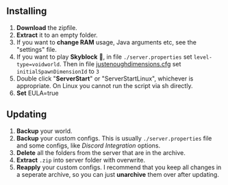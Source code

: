 ## Installing

1) **Download** the zipfile.
2) **Extract** it to an empty folder.
3) If you want to **change RAM** usage, Java arguments etc, see the "settings" file.
4) If you want to play **Skyblock** 🌌, in file `./server.properties` set `level-type=voidworld`. Then in file [justenoughdimensions.cfg](config/justenoughdimensions/justenoughdimensions.cfg) set `initialSpawnDimensionId` to `3`
5) Double click "**ServerStart**" or "ServerStartLinux", whichever is appropriate.
	On Linux you cannot run the script via sh directly.
6) **Set** EULA=true

## Updating

1) **Backup** your world.
2) **Backup** your custom configs. This is usually `./server.properties` file and some configs, like *Discord Integration* options.
3) **Delete** all the folders from the server that are in the archive.
4) **Extract** `.zip` into server folder with overwrite.
7) **Reapply** your custom configs. I recommend that you keep all changes in a seperate archive, so you can just **unarchive** them over after updating.
